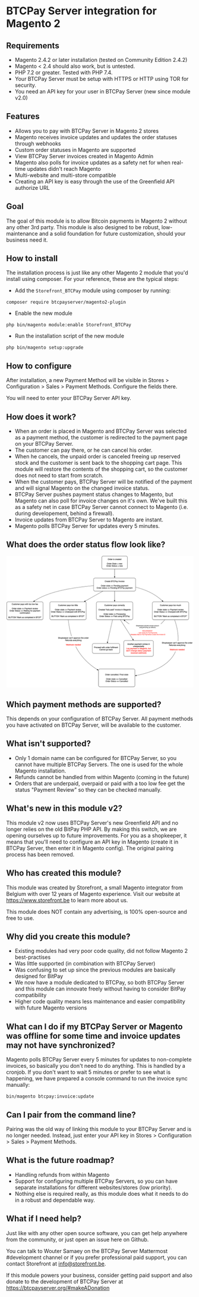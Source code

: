 # BTCPay Server integration for Magento 2

## Requirements
- Magento 2.4.2 or later installation (tested on Community Edition 2.4.2)
- Magento < 2.4 should also work, but is untested. 
- PHP 7.2 or greater. Tested with PHP 7.4.
- Your BTCPay Server must be setup with HTTPS or HTTP using TOR for security.
- You need an API key for your user in BTCPay Server (new since module v2.0)

## Features
- Allows you to pay with BTCPay Server in Magento 2 stores
- Magento receives invoice updates and updates the order statuses through webhooks
- Custom order statuses in Magento are supported
- View BTCPay Server invoices created in Magento Admin
- Magento also polls for invoice updates as a safety net for when real-time updates didn't reach Magento
- Multi-website and multi-store compatible
- Creating an API key is easy through the use of the Greenfield API authorize URL 

## Goal
The goal of this module is to allow Bitcoin payments in Magento 2 without any other 3rd party.
This module is also designed to be robust, low-maintenance and a solid foundation for future customization, should your business need it.

## How to install

The installation process is just like any other Magento 2 module that you'd install using composer. For your reference, these are the typical steps:

- Add the `Storefront_BTCPay` module using composer by running:
```
composer require btcpayserver/magento2-plugin
```
- Enable the new module
```
php bin/magento module:enable Storefront_BTCPay
```
- Run the installation script of the new module
```
php bin/magento setup:upgrade
``` 

## How to configure
After installation, a new Payment Method will be visible in Stores > Configuration > Sales > Payment Methods. Configure the fields there.

You will need to enter your BTCPay Server API key.

## How does it work?
- When an order is placed in Magento and BTCPay Server was selected as a payment method, the customer is redirected to the payment page on your BTCPay Server.
- The customer can pay there, or he can cancel his order.
- When he cancels, the unpaid order is canceled freeing up reserved stock and the customer is sent back to the shopping cart page. This module will restore the contents of the shopping cart, so the customer does not need to start from scratch.
- When the customer pays, BTCPay Server will be notified of the payment and will signal Magento on the changed invoice status.
- BTCPay Server pushes payment status changes to Magento, but Magento can also poll for invoice changes on it's own. We've built this as a safety net in case BTCPay Server cannot connect to Magento (i.e. during developement, behind a firewall).
- Invoice updates from BTCPay Server to Magento are instant.
- Magento polls BTCPay Server for updates every 5 minutes.

## What does the order status flow look like?
![Order status flowchart](flowchart.png "Order status flowchart")

 
## Which payment methods are supported?
This depends on your configuration of BTCPay Server. All payment methods you have activated on BTCPay Server, will be available to the customer.

## What isn't supported?
- Only 1 domain name can be configured for BTCPay Server, so you cannot have multiple BTCPay Servers. The one is used for the whole Magento installation.
- Refunds cannot be handled from within Magento (coming in the future)
- Orders that are underpaid, overpaid or paid with a too low fee get the status "Payment Review" so they can be checked manually.

## What's new in this module v2?
This module v2 now uses BTCPay Server's new Greenfield API and no longer relies on the old BitPay PHP API. By making this switch, we are opening ourselves up to future improvements.
For you as a shopkeeper, it means that you'll need to configure an API key in Magento (create it in BTCPay Server, then enter it in Magento config). The original pairing process has been removed.

## Who has created this module?
This module was created by Storefront, a small Magento integrator from Belgium with over 12 years of Magento experience. Visit our website at https://www.storefront.be to learn more about us.

This module does NOT contain any advertising, is 100% open-source and free to use.

## Why did you create this module?
- Existing modules had very poor code quality, did not follow Magento 2 best-practises
- Was little supported (in combination with BTCPay Server)
- Was confusing to set up since the previous modules are basically designed for BitPay
- We now have a module dedicated to BTCPay, so both BTCPay Server and this module can innovate freely without having to consider BitPay compatibility
- Higher code quality means less maintenance and easier compatibility with future Magento versions

## What can I do if my BTCPay Server or Magento was offline for some time and invoice updates may not have synchronized?
Magento polls BTCPay Server every 5 minutes for updates to non-complete invoices, so basically you don't need to do anything. This is handled by a cronjob.
If you don't want to wait 5 minutes or prefer to see what is happening, we have prepared a console command to run the invoice sync manually:

```
bin/magento btcpay:invoice:update
```

## Can I pair from the command line?
Pairing was the old way of linking this module to your BTCPay Server and is no longer needed. Instead, just enter your API key in Stores > Configuration > Sales > Payment Methods.

## What is the future roadmap?
- Handling refunds from within Magento
- Support for configuring multiple BTCPay Servers, so you can have separate installations for different websites/stores (low priority).
- Nothing else is required really, as this module does what it needs to do in a robust and dependable way.

## What if I need help?
Just like with any other open source software, you can get help anywhere from the community, or just open an issue here on Github.

You can talk to Wouter Samaey on the BTCPay Server Mattermost #development channel or if you prefer professional paid support, you can contact Storefront at info@storefront.be.

If this module powers your business, consider getting paid support and also donate to the development of BTCPay Server at https://btcpayserver.org/#makeADonation
